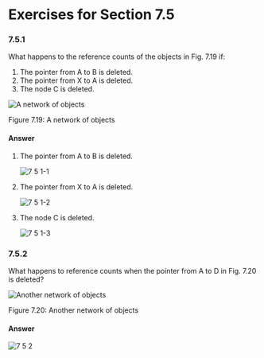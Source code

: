 # Exercises for Section 7.5

### 7.5.1

What happens to the reference counts of the objects in Fig. 7.19 if:

1. The pointer from A to B is deleted.
2. The pointer from X to A is deleted.  
3. The node C is deleted.

![A network of objects](https://f.cloud.github.com/assets/340282/1276364/72fc7390-2e60-11e3-8816-a5a535a9d67a.png)

Figure 7.19: A network of objects

#### Answer

1. The pointer from A to B is deleted.

    ![7 5 1-1](https://f.cloud.github.com/assets/340282/1276399/35528b7e-2e65-11e3-8056-8c54e0dae1c8.gif)


2. The pointer from X to A is deleted.  

    ![7 5 1-2](https://f.cloud.github.com/assets/340282/1276400/42f0b468-2e65-11e3-940a-e7f7b4cce5da.gif)


3. The node C is deleted.

    ![7 5 1-3](https://f.cloud.github.com/assets/340282/1276401/4c9b1d14-2e65-11e3-9ae7-d4dd4f75bd40.gif)
 
   
### 7.5.2

What happens to reference counts when the pointer from A to D in Fig. 7.20 is deleted?

![Another network of objects](https://f.cloud.github.com/assets/340282/1276366/87f56964-2e60-11e3-9d88-fd56f7e2d3f4.png)

Figure 7.20: Another network of objects

#### Answer

![7 5 2](https://f.cloud.github.com/assets/340282/1276406/eac449f2-2e65-11e3-8e4c-def958552810.gif)
